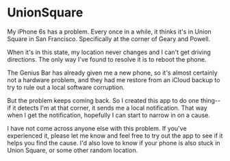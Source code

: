 # UnionSquare

My iPhone 6s has a problem. Every once in a while, it thinks it's in Union Square in San Francisco. Specifically at the corner of Geary and Powell.

When it's in this state, my location never changes and I can't get driving directions. The only way I've found to resolve it is to reboot the phone.

The Genius Bar has already given me a new phone, so it's almost certainly not a hardware problem, and they had me restore from an iCloud backup to try to rule out a local software corruption.

But the problem keeps coming back. So I created this app to do one thing--if it detects I'm at that corner, it sends me a local notification. That way when I get the notification, hopefully I can start to narrow in on a cause.

I have not come across anyone else with this problem. If you've experienced it, please let me know and feel free to try out the app to see if it helps you find the cause. I'd also love to know if your phone is also stuck in Union Square, or some other random location.
